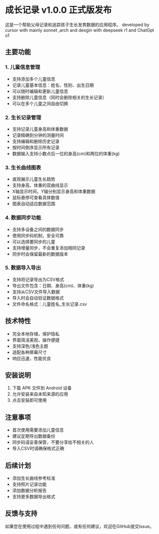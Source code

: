 # 成长记录 v1.0.0 正式版发布

这是一个帮助父母记录和追踪孩子生长发育数据的应用程序。 developed by cursor with mainly sonnet ,arch and desgin with deepseek r1 and ChatGpt o1

## 主要功能

### 1. 儿童信息管理
- 支持添加多个儿童信息
- 记录儿童基本信息：姓名、性别、出生日期
- 可以随时编辑和更新儿童信息
- 支持删除儿童信息（同时会删除相关的生长记录）
- 可以在多个儿童之间自由切换

### 2. 生长记录管理
- 支持记录儿童身高和体重数据
- 记录精确到分钟的测量时间
- 支持编辑和删除历史记录
- 按时间倒序显示所有记录
- 数据输入支持小数点后一位的身高(cm)和两位的体重(kg)

### 3. 生长曲线图表
- 直观展示儿童生长趋势
- 支持身高、体重的双曲线显示
- X轴显示时间，Y轴分别显示身高和体重数据
- 鼠标悬停可查看具体数值
- 图表自动适应数据范围

### 4. 数据同步功能
- 支持多设备之间的数据同步
- 使用同步码机制，安全可靠
- 可以选择要同步的儿童
- 支持增量同步，不会重复添加相同记录
- 同步时会保留最新的数据版本

### 5. 数据导入导出
- 支持将记录导出为CSV格式
- 导出文件包含：日期、身高(cm)、体重(kg)
- 支持从CSV文件导入数据
- 导入时会自动验证数据格式
- 文件命名格式：儿童姓名_生长记录.csv

## 技术特性
- 完全本地存储，保护隐私
- 界面简洁美观，操作便捷
- 支持深色/浅色主题
- 适配各种屏幕尺寸
- 响应迅速，性能优良

## 安装说明
1. 下载 APK 文件到 Android 设备
2. 允许安装来自未知来源的应用
3. 点击安装即可使用

## 注意事项
- 首次使用需要添加儿童信息
- 建议定期导出数据备份
- 同步码请妥善保管，不要分享给不相关的人
- 导入CSV时请确保格式正确

## 后续计划
- 添加生长曲线参考标准
- 支持照片记录功能
- 添加数据分析报告
- 支持更多数据导出格式

## 反馈与支持
如果您在使用过程中遇到任何问题，或有任何建议，欢迎在GitHub提交Issue。
